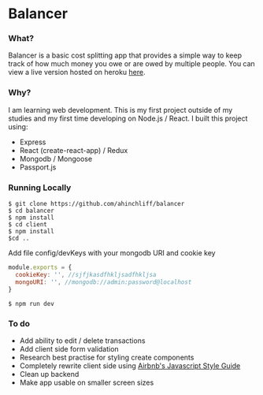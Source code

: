 # Balancer

### What?
Balancer is a basic cost splitting app that provides a simple way to keep track of how much money you owe or are owed by multiple people. You can view a live version hosted on heroku [here](https://sheltered-fjord-31940.herokuapp.com/).

### Why?
I am learning web development. This is my first project outside of my studies and my first time developing on Node.js / React. I built this project using:
- Express
- React (create-react-app) / Redux
- Mongodb / Mongoose
- Passport.js

### Running Locally
```
$ git clone https://github.com/ahinchliff/balancer
$ cd balancer
$ npm install
$ cd client
$ npm install
$cd ..
```

Add file config/devKeys with your mongodb URI and cookie key
```javascript
module.exports = {
  cookieKey: '', //sjfjkasdfhkljsadfhkljsa
  mongoURI: '', //mongodb://admin:password@localhost
}
```
```
$ npm run dev
```

### To do
- Add ability to edit / delete transactions
- Add client side form validation
- Research best practise for styling create components
- Completely rewrite client side using [Airbnb's Javascript Style Guide](https://github.com/airbnb/javascript)
- Clean up backend
- Make app usable on smaller screen sizes



